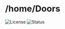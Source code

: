 # /home/Doors

![License](https://img.shields.io/github/license/19Doors/Dotfiles-3.0)
![Status](https://img.shields.io/badge/status-active-brightgreen.svg)
